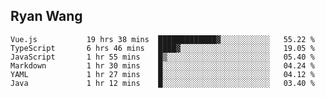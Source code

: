 ## Ryan Wang

<!--START_SECTION:waka-->

```text
Vue.js           19 hrs 38 mins  █████████████▓░░░░░░░░░░░   55.22 %
TypeScript       6 hrs 46 mins   ████▓░░░░░░░░░░░░░░░░░░░░   19.05 %
JavaScript       1 hr 55 mins    █▒░░░░░░░░░░░░░░░░░░░░░░░   05.40 %
Markdown         1 hr 30 mins    █░░░░░░░░░░░░░░░░░░░░░░░░   04.24 %
YAML             1 hr 27 mins    █░░░░░░░░░░░░░░░░░░░░░░░░   04.12 %
Java             1 hr 12 mins    █░░░░░░░░░░░░░░░░░░░░░░░░   03.40 %
```

<!--END_SECTION:waka-->
